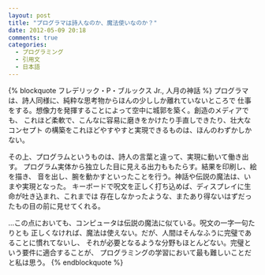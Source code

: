```yaml
---
layout: post
title: "プログラマは詩人なのか、魔法使いなのか？"
date: 2012-05-09 20:18
comments: true
categories:
  - プログラミング
  - 引用文
  - 日本語
---
```


{% blockquote フレデリック・P・ブルックス Jr., 人月の神話 %}
プログラマは、詩人同様に、純粋な思考物からほんの少ししか離れていないところで 仕事をする。想像力を発揮することによって空中に城郭を築く。創造のメディアでも、 これほど柔軟で、こんなに容易に磨きをかけたり手直しできたり、壮大なコンセプト の構築をこれほどやすやすと実現できるものは、ほんのわずかしかない。

その上、プログラムというものは、詩人の言葉と違って、実現に動いて働き出す。 プログラム実体から独立した目に見える出力ももたらす。結果を印刷し、絵を描き、 音を出し、腕を動かすといったことを行う。神話や伝説の魔法は、いまや実現となった。 キーボードで呪文を正しく打ち込めば、ディスプレイに生命が吐き込まれ、これまでは 存在しなかったような、またあり得ないはずだったもの目の前に見せてくれる。

…この点においても、コンピュータは伝説の魔法に似ている。呪文の一字一句たりとも 正しくなければ、魔法は使えない。だが、人間はそんなふうに完璧であることに慣れてないし、 それが必要となるような分野もほとんどない。完璧という要件に適合することが、 プログラミングの学習において最も難しいことだと私は思う。
{% endblockquote %}
